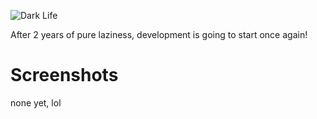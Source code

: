 ![Dark Life](https://media.discordapp.net/attachments/837488081157226527/837489475851518002/Group_13_1.png)


After 2 years of pure laziness, development is going to start once again!

# Screenshots
none yet, lol
